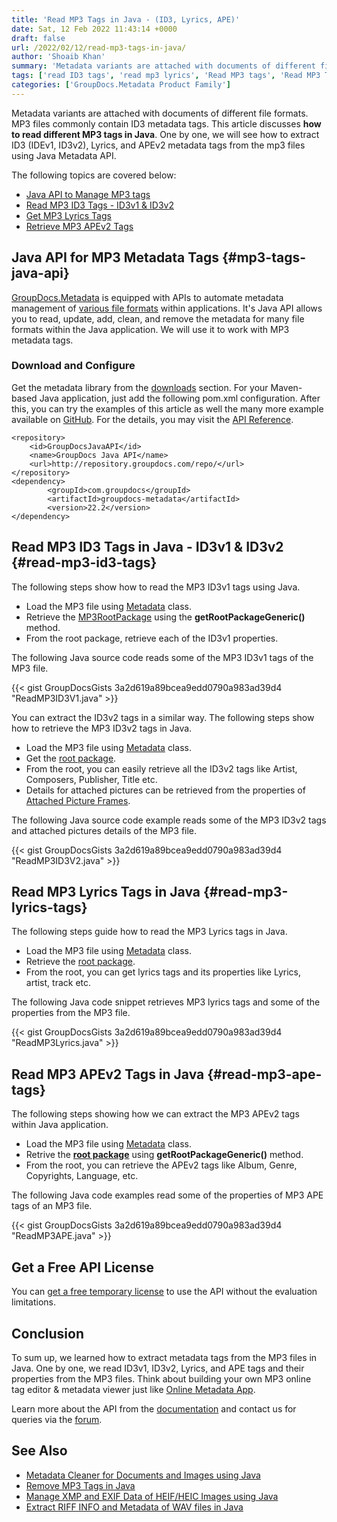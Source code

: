 ```yaml
---
title: 'Read MP3 Tags in Java - (ID3, Lyrics, APE)'
date: Sat, 12 Feb 2022 11:43:14 +0000
draft: false
url: /2022/02/12/read-mp3-tags-in-java/
author: 'Shoaib Khan'
summary: 'Metadata variants are attached with documents of different file formats. MP3 files commonly contain ID3 metadata tags. This article discusses **how to read different MP3 tags in Java**. One by one, we will see how to extract ID3 (IDEv1, ID3v2), Lyrics, and APEv2 metadata tags from the mp3 files using Java Metadata API.'
tags: ['read ID3 tags', 'read mp3 lyrics', 'Read MP3 tags', 'Read MP3 Tags in Java']
categories: ['GroupDocs.Metadata Product Family']
---
```


Metadata variants are attached with documents of different file formats. MP3 files commonly contain ID3 metadata tags. This article discusses **how to read different MP3 tags in Java**. One by one, we will see how to extract ID3 (IDEv1, ID3v2), Lyrics, and APEv2 metadata tags from the mp3 files using Java Metadata API.

The following topics are covered below:

*   [Java API to Manage MP3 tags](#mp3-tags-java-api)
*   [Read MP3 ID3 Tags - ID3v1 & ID3v2](#read-mp3-id3-tags)
*   [Get MP3 Lyrics Tags](#read-mp3-lyrics-tags)
*   [Retrieve MP3 APEv2 Tags](#read-mp3-ape-tags)

## Java API for MP3 Metadata Tags {#mp3-tags-java-api}

[GroupDocs.Metadata](https://products.groupdocs.com/metadata) is equipped with APIs to automate metadata management of [various file formats](https://docs.groupdocs.com/metadata/net/supported-document-formats/) within applications. It's Java API allows you to read, update, add, clean, and remove the metadata for many file formats within the Java application. We will use it to work with MP3 metadata tags.

### Download and Configure

Get the metadata library from the [downloads](https://downloads.groupdocs.com/metadata/java) section. For your Maven-based Java application, just add the following pom.xml configuration. After this, you can try the examples of this article as well the many more example available on [GitHub](https://github.com/groupdocs-metadata). For the details, you may visit the [API Reference](https://apireference.groupdocs.com/metadata/java).

```
<repository>
	<id>GroupDocsJavaAPI</id>
	<name>GroupDocs Java API</name>
	<url>http://repository.groupdocs.com/repo/</url>
</repository>
<dependency>
        <groupId>com.groupdocs</groupId>
        <artifactId>groupdocs-metadata</artifactId>
        <version>22.2</version> 
</dependency>
```

## Read MP3 ID3 Tags in Java - ID3v1 & ID3v2 {#read-mp3-id3-tags}

The following steps show how to read the MP3 ID3v1 tags using Java.

*   Load the MP3 file using [Metadata](https://apireference.groupdocs.com/metadata/java/com.groupdocs.metadata/Metadata) class.
*   Retrieve the [MP3RootPackage](https://apireference.groupdocs.com/metadata/java/com.groupdocs.metadata.core/MP3RootPackage) using the **getRootPackageGeneric()** method.
*   From the root package, retrieve each of the ID3v1 properties.

The following Java source code reads some of the MP3 ID3v1 tags of the MP3 file.

{{< gist GroupDocsGists 3a2d619a89bcea9edd0790a983ad39d4 "ReadMP3ID3V1.java" >}}

You can extract the ID3v2 tags in a similar way. The following steps show how to retrieve the MP3 ID3v2 tags in Java.

*   Load the MP3 file using [Metadata](https://apireference.groupdocs.com/metadata/java/com.groupdocs.metadata/Metadata) class.
*   Get the [root package](https://apireference.groupdocs.com/metadata/java/com.groupdocs.metadata.core/MP3RootPackage).
*   From the root, you can easily retrieve all the ID3v2 tags like Artist, Composers, Publisher, Title etc.
*   Details for attached pictures can be retrieved from the properties of [Attached Picture Frames](https://apireference.groupdocs.com/metadata/java/com.groupdocs.metadata.core/ID3V2AttachedPictureFrame).

The following Java source code example reads some of the MP3 ID3v2 tags and attached pictures details of the MP3 file.

{{< gist GroupDocsGists 3a2d619a89bcea9edd0790a983ad39d4 "ReadMP3ID3V2.java" >}}

## Read MP3 Lyrics Tags in Java {#read-mp3-lyrics-tags}

The following steps guide how to read the MP3 Lyrics tags in Java.

*   Load the MP3 file using [Metadata](https://apireference.groupdocs.com/metadata/java/com.groupdocs.metadata/Metadata) class.
*   Retrieve the [root package](https://apireference.groupdocs.com/metadata/java/com.groupdocs.metadata.core/MP3RootPackage).
*   From the root, you can get lyrics tags and its properties like Lyrics, artist, track etc.

The following Java code snippet retrieves MP3 lyrics tags and some of the properties from the MP3 file.

{{< gist GroupDocsGists 3a2d619a89bcea9edd0790a983ad39d4 "ReadMP3Lyrics.java" >}}

## Read MP3 APEv2 Tags in Java {#read-mp3-ape-tags}

The following steps showing how we can extract the MP3 APEv2 tags within Java application.

*   Load the MP3 file using [Metadata](https://apireference.groupdocs.com/metadata/java/com.groupdocs.metadata/Metadata) class.
*   Retrive the **[root package](https://apireference.groupdocs.com/metadata/java/com.groupdocs.metadata.core/MP3RootPackage)** using ****getRootPackageGeneric**()** method.
*   From the root, you can retrieve the APEv2 tags like Album, Genre, Copyrights, Language, etc.

The following Java code examples read some of the properties of MP3 APE tags of an MP3 file.

{{< gist GroupDocsGists 3a2d619a89bcea9edd0790a983ad39d4 "ReadMP3APE.java" >}}

## Get a Free API License

You can [get a free temporary license](https://purchase.groupdocs.com/temporary-license) to use the API without the evaluation limitations.

## Conclusion

To sum up, we learned how to extract metadata tags from the MP3 files in Java. One by one, we read ID3v1, ID3v2, Lyrics, and APE tags and their properties from the MP3 files. Think about building your own MP3 online tag editor & metadata viewer just like [Online Metadata App](https://products.groupdocs.app/metadata/total).

Learn more about the API from the [documentation](https://docs.groupdocs.com/metadata/java/) and contact us for queries via the [forum](https://forum.groupdocs.com/).

## See Also

*   [Metadata Cleaner for Documents and Images using Java](https://blog.groupdocs.com/2020/12/17/remove-metadata-from-documents-and-images-using-java/)
*   [Remove MP3 Tags in Java](https://blog.groupdocs.com/2022/01/30/remove-mp3-tags-in-java/)
*   [Manage XMP and EXIF Data of HEIF/HEIC Images using Java](https://blog.groupdocs.com/2021/05/10/xmp-and-exif-data-of-heif-heic-images-using-java/)
*   [Extract RIFF INFO and Metadata of WAV files in Java](https://blog.groupdocs.com/2021/03/22/extract-riff-info-and-metadata-of-wav-files-in-java/)




